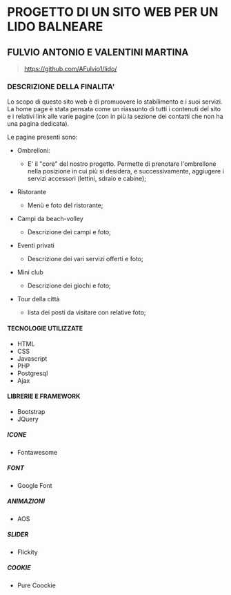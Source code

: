 # PROGETTO DI UN SITO WEB PER UN LIDO BALNEARE

## FULVIO ANTONIO E VALENTINI MARTINA

> <https://github.com/AFulvio1/lido/>

### DESCRIZIONE DELLA FINALITA'

Lo scopo di questo sito web è di promuovere lo stabilimento e i suoi servizi. La home page è stata pensata come un riassunto di tutti i contenuti del sito e i relativi link alle varie pagine (con in più la sezione dei contatti che non ha una pagina dedicata).

Le pagine presenti sono:

- Ombrelloni:
  - E' il "core" del nostro progetto. Permette di prenotare l'ombrellone nella posizione in cui più si desidera, e successivamente, aggiugere i servizi accessori (lettini, sdraio e cabine);

- Ristorante
  - Menù e foto del ristorante;

- Campi da beach-volley
  - Descrizione dei campi e foto;

- Eventi privati
  - Descrizione dei vari servizi offerti e foto;

- Mini club
  - Descrizione dei giochi e foto;

- Tour della città
  - lista dei posti da visitare con relative foto;

#### TECNOLOGIE UTILIZZATE

- HTML
- CSS
- Javascript
- PHP
- Postgresql
- Ajax

#### LIBRERIE E FRAMEWORK

- Bootstrap
- JQuery

##### ICONE

- Fontawesome

##### FONT

- Google Font

##### ANIMAZIONI

- AOS

##### SLIDER

- Flickity

##### COOKIE

- Pure Coockie
